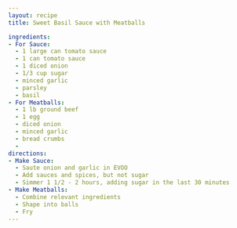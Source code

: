 ```yaml
---
layout: recipe
title: Sweet Basil Sauce with Meatballs

ingredients:
- For Sauce: 
  - 1 large can tomato sauce
  - 1 can tomato sauce
  - 1 diced onion
  - 1/3 cup sugar
  - minced garlic
  - parsley
  - basil
- For Meatballs:
  - 1 lb ground beef
  - 1 egg
  - diced onion
  - minced garlic
  - bread crumbs
  - 
directions:
- Make Sauce: 
  - Saute onion and garlic in EVOO
  - Add sauces and spices, but not sugar
  - Simmer 1 1/2 - 2 hours, adding sugar in the last 30 minutes
- Make Meatballs:
  - Combine relevant ingredients
  - Shape into balls
  - Fry
---
```

